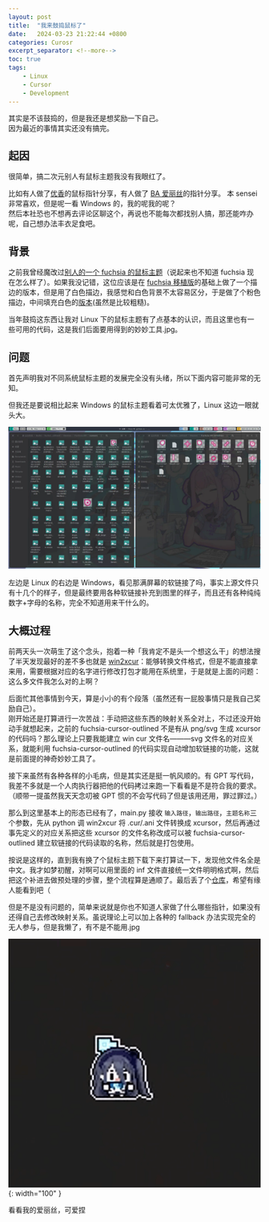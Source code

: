 ```yaml
---
layout: post
title:  "我来鼓捣鼠标了"
date:   2024-03-23 21:22:44 +0800
categories: Curosr 
excerpt_separator: <!--more-->
toc: true
tags:
    - Linux
    - Cursor
    - Development
---
```


其实是不该鼓捣的，但是我还是想奖励一下自己。  
因为最近的事情其实还没有搞完。

## 起因

很简单，搞二次元别人有鼠标主题我没有我眼红了。  

比如有人做了[优香](https://www.bilibili.com/video/BV1MH4y1a7i4/)的鼠标指针分享，有人做了 [BA 爱丽丝](https://www.bilibili.com/video/BV1994y1L7YY/)的指针分享。
本 sensei 非常喜欢，但是呢一看 Windows 的，我的呢我的呢？  
然后本社恐也不想再去评论区聊这个，再说也不能每次都找别人搞，那还能咋办呢，自己想办法丰衣足食吧。
<!--more-->
## 背景

之前我曾经魔改过[别人的一个 fuchsia 的鼠标主题](https://github.com/beeaniebee/fuchsia-cursor-outlined)（说起来也不知道 fuchsia 现在怎么样了）。如果我没记错，这位应该是在 [fuchsia 移植版](https://github.com/ful1e5/fuchsia-cursor)的基础上做了一个描边的版本，但是用了白色描边，我感觉和白色背景不太容易区分，于是做了个粉色描边，中间填充白色的[版本](https://github.com/Steve-Mr/fuchsia-cursor-outlined)(虽然是比较粗糙)。  
  
当年鼓捣这东西让我对 Linux 下的鼠标主题有了点基本的认识，而且这里也有一些可用的代码，这是我们后面要用得到的妙妙工具.jpg。

## 问题

首先声明我对不同系统鼠标主题的发展完全没有头绪，所以下面内容可能非常的无知。  

但我还是要说相比起来 Windows 的鼠标主题看着可太优雅了，Linux 这边一眼就头大。

![鼠标主题对比](/asset/WcurPorter/2024-03-23_21-53.webp)

左边是 Linux 的右边是 Windows，看见那满屏幕的软链接了吗，事实上源文件只有十几个的样子，但是最终要用各种软链接补充到图里的样子，而且还有各种纯纯数字+字母的名称，完全不知道用来干什么的。  

## 大概过程

前两天头一次萌生了这个念头，抱着一种「我肯定不是头一个想这么干」的想法搜了半天发现最好的差不多也就是 [win2xcur](https://github.com/quantum5/win2xcur)：能够转换文件格式，但是不能直接拿来用，需要根据对应的名字进行修改打包才能用在系统里，于是就是上面的问题：这么多文件我怎么对的上啊？

后面忙其他事情到今天，算是小小的有个段落（虽然还有一屁股事情只是我自己奖励自己）。  
刚开始还是打算进行一次苦战：手动把这些东西的映射关系全对上，不过还没开始动手就想起来，之前的 fuchsia-cursor-outlined 不是有从 png/svg 生成 xcursor 的代码吗？那么理论上只要我能建立 win cur 文件名———svg 文件名的对应关系，就能利用 fuchsia-cursor-outlined 的代码实现自动增加软链接的功能，这就是前面提的神奇妙妙工具了。

接下来虽然有各种各样的小毛病，但是其实还是挺一帆风顺的。有 GPT 写代码，我差不多就是一个人肉执行器把他的代码拷过来跑一下看看是不是符合我的要求。（顺带一提虽然我天天念叨被 GPT 惯的不会写代码了但是该用还用，罪过罪过。）

那么到这里基本上的形态已经有了，main.py 接收 `输入路径`，`输出路径`，`主题名称`三个参数，先从 python 调 win2xcur 将 .cur/.ani 文件转换成 xcursor，然后再通过事先定义的对应关系把这些 xcursor 的文件名称改成可以被 fuchsia-cursor-outlined 建立软链接的代码读取的名称，然后就是打包使用。

按说是这样的，直到我有换了个鼠标主题下载下来打算试一下，发现他文件名全是中文。我才如梦初醒，对啊可以用里面的 inf 文件直接统一文件明明格式啊，然后把这个补进去做预处理的步骤，整个流程算是通顺了。最后丢了个[仓库](https://github.com/Steve-Mr/WcurPorter)，希望有缘人能看到吧（

但是不是没有问题的，简单来说就是你也不知道人家做了什么哪些指针，如果没有还得自己去修改映射关系。虽说理论上可以加上各种的 fallback 办法实现完全的无人参与，但是我懒了，有不是不能用.jpg

![看看我的爱丽丝](/asset/WcurPorter/cursor-alice.webp){: width="100" }  

看看我的爱丽丝，可爱捏